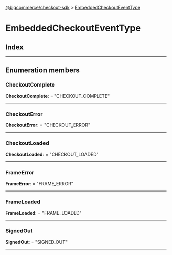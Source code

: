 [@bigcommerce/checkout-sdk](../README.md) > [EmbeddedCheckoutEventType](../enums/embeddedcheckouteventtype.md)

# EmbeddedCheckoutEventType

## Index

---

## Enumeration members

<a id="checkoutcomplete"></a>

###  CheckoutComplete

**CheckoutComplete**:  = "CHECKOUT_COMPLETE"

___
<a id="checkouterror"></a>

###  CheckoutError

**CheckoutError**:  = "CHECKOUT_ERROR"

___
<a id="checkoutloaded"></a>

###  CheckoutLoaded

**CheckoutLoaded**:  = "CHECKOUT_LOADED"

___
<a id="frameerror"></a>

###  FrameError

**FrameError**:  = "FRAME_ERROR"

___
<a id="frameloaded"></a>

###  FrameLoaded

**FrameLoaded**:  = "FRAME_LOADED"

___
<a id="signedout"></a>

###  SignedOut

**SignedOut**:  = "SIGNED_OUT"

___

